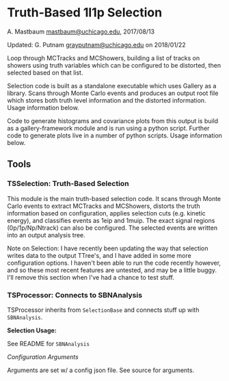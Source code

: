 Truth-Based 1l1p Selection
==========================
A. Mastbaum <mastbaum@uchicago.edu>, 2017/08/13

Updated: G. Putnam <grayputnam@uchicago.edu> on 2018/01/22

Loop through MCTracks and MCShowers, building a list of tracks on
showers using truth variables which can be configured to be distorted,
then selected based on that list.  

Selection code is built as a standalone executable which uses Gallery as
a library. Scans through Monte Carlo events and produces an output root
file which stores both truth level information and the distorted
information. Usage information below.

Code to generate histograms and covariance plots from this output is
build as a gallery-framework module and is run using a python script.
Further code to generate plots live in a number of python scripts. Usage
information below.

Tools
-----
### TSSelection: Truth-Based Selection ###
This module is the main truth-based selection code. It scans through Monte
Carlo events to extract MCTracks and MCShowers, distorts the truth
information based on configuration, applies selection cuts 
(e.g. kinetic energy), and classifies events as 1eip and 1muip. 
The exact signal regions (0p/1p/Np/Ntrack) can also be configured.
The selected events are written into an output analysis tree.

Note on Selection: I have recently been updating the way that selection
writes data to the output TTree's, and I have added in some more
configuration options. I haven't been able to run the code recently
however, and so these most recent features are untested, and may be a
little buggy. I'll remove this section when I've had a chance to test
stuff.

### TSProcessor: Connects to SBNAnalysis ###

TSProcessor inherits from `SelectionBase` and connects stuff up with
`SBNAnalysis`.

**Selection Usage:**

See README for `SBNAnalysis`


*Configuration Arguments*

Arguments are set w/ a config json file. See source for arguments.

